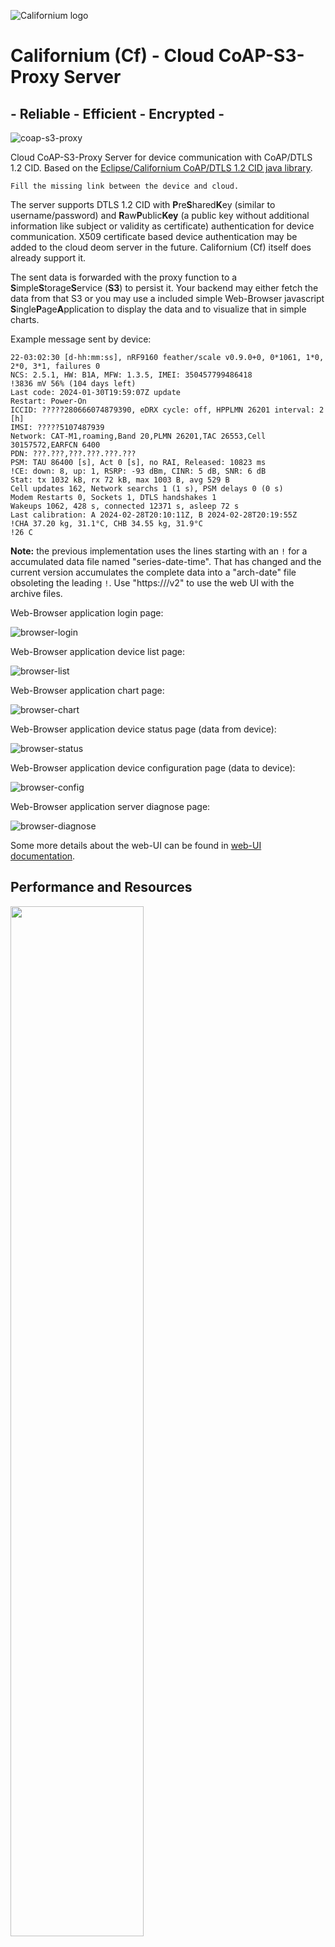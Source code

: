![Californium logo](../../cf_64.png)

# Californium (Cf) - Cloud CoAP-S3-Proxy Server

## - Reliable - Efficient - Encrypted -

![coap-s3-proxy](./docs/coap-s3.svg)

Cloud CoAP-S3-Proxy Server for device communication with CoAP/DTLS 1.2 CID. Based on the [Eclipse/Californium CoAP/DTLS 1.2 CID java library](https://github.com/eclipse-californium/californium).

    Fill the missing link between the device and cloud.

The server supports DTLS 1.2 CID with **P**re**S**hared**K**ey (similar to username/password) and **R**aw**P**ublic**Key** (a public key without additional information like subject or validity as certificate) authentication for device communication. X509 certificate based device authentication may be added to the cloud deom server in the future. Californium (Cf) itself does already support it.

The sent data is forwarded with the proxy function to a **S**imple**S**torage**S**ervice (**S3**) to persist it. Your backend may either fetch the data from that S3 or you may use a included simple Web-Browser javascript **S**ingle**P**age**A**pplication to display the data and to visualize that in simple charts.

Example message sent by device:

```
22-03:02:30 [d-hh:mm:ss], nRF9160 feather/scale v0.9.0+0, 0*1061, 1*0, 2*0, 3*1, failures 0
NCS: 2.5.1, HW: B1A, MFW: 1.3.5, IMEI: 350457799486418
!3836 mV 56% (104 days left)
Last code: 2024-01-30T19:59:07Z update
Restart: Power-On
ICCID: ?????280666074879390, eDRX cycle: off, HPPLMN 26201 interval: 2 [h]
IMSI: ?????5107487939
Network: CAT-M1,roaming,Band 20,PLMN 26201,TAC 26553,Cell 30157572,EARFCN 6400
PDN: ???.???,???.???.???.???
PSM: TAU 86400 [s], Act 0 [s], no RAI, Released: 10823 ms
!CE: down: 8, up: 1, RSRP: -93 dBm, CINR: 5 dB, SNR: 6 dB
Stat: tx 1032 kB, rx 72 kB, max 1003 B, avg 529 B
Cell updates 162, Network searchs 1 (1 s), PSM delays 0 (0 s)
Modem Restarts 0, Sockets 1, DTLS handshakes 1
Wakeups 1062, 428 s, connected 12371 s, asleep 72 s
Last calibration: A 2024-02-28T20:10:11Z, B 2024-02-28T20:19:55Z
!CHA 37.20 kg, 31.1°C, CHB 34.55 kg, 31.9°C
!26 C
```

**Note:** the previous implementation uses the lines starting with an `!` for a accumulated data file named "series-date-time". That has changed and the current version accumulates the complete data into a "arch-date" file obsoleting the leading `!`. Use "https://<hostname>/v2" to use the web UI with the archive files.

Web-Browser application login page:

![browser-login](./docs/S3-proxy-login.png)

Web-Browser application device list page:

![browser-list](./docs/S3-proxy-list.png)

Web-Browser application chart page:

![browser-chart](./docs/S3-proxy-chart.png)

Web-Browser application device status page (data from device):

![browser-status](./docs/S3-proxy-status.png)

Web-Browser application device configuration page (data to device):

![browser-config](./docs/S3-proxy-config.png)

Web-Browser application server diagnose page:

![browser-diagnose](./docs/S3-proxy-diagnose.png)

Some more details about the web-UI can be found in [web-UI documentation](./docs/web-ui.md).

## Performance and Resources

[<img src="./docs/quadrant.svg" width="65%" />](./docs/quadrant.svg)

- The footprint of the OS and Java VM, around 800 MB RAM, requires to use at least 2 GB RAM.
- The maximum number of devices depends mainly on the available RAM. Per PSK around 3K per device, for certificate based devices 5K per device.
- The maximum number of requests per second also depends on the available RAM and CPU for processing. Usually the backend slows down the processing a lot. Without backend, a 4x3GHz System with 16 GB RAM runs 50000 requests/s. With backends, that’s usually much less.
- If S3 is used as backend, usually the write preformance of S3 limits then the number of requests/s. 300 requests/s up to 3000 requests/s could be found.
- The Javascript Web App is considered only for first steps, Therefore it may handle 100-200 device, it’s not expected to be used with more.

## General Usage

Start the cf-s3-proxy-server-3.13.0.jar with:

```
Usage: S3ProxyServer [-h] [--diagnose] [--[no-]coap] [--wildcard-interface |
                     [[--[no-]loopback] [--[no-]external] [--[no-]ipv4] [--[no-]
                     ipv6] [--interfaces-pattern=<interfacePatterns>[,
                     <interfacePatterns>...]]...]] [--https-port=<port>
                     --https-credentials=<credentials>
                     [--https-password64=<password64>]]
                     [--coaps-credentials=<credentials>
                     [--coaps-password64=<password64>]] [--device-file=<file>
                     [--device-file-password64=<password64>]]
                     [--store-file=<file> --store-max-age=<maxAge>
                     [--store-password64=<password64>]] [--provisioning
                     [--replace]] ([--domain-file=<file>
                     [--domain-file-password64=<password64>]] |
                     [[[--s3-endpoint=<endpoint>] [--s3-region=<region>]
                     [--s3-bucket=<bucket>] [--s3-acl=<acl>]
                     [--s3-concurrency=<concurrency>]
                     [--s3-external-endpoint=<externalEndpoint>]
                     [--s3-redirect] (--s3-config=<s3ConfigFile> |
                     [--s3-access-key=<accessKey> --s3-secret=<secret>])]
                     [--user-file=<file> [--user-file-password64=<password64>]]
                     [--config-file=<file>
                     [--config-file-password64=<password64>]]
                     [--http-forward=<httpForward>
                     [--http-authentication=<httpAuthentication>]
                     [--http-device-identity-mode=<httpDeviceIdentityMode>]]])
                     [[--spa-script=<singlePageApplicationScript>]
                     [--spa-css=<singlePageApplicationCss>] [--spa-reload]
                     [--spa-s3]
                     [--spa-script-v2=<singlePageApplicationScriptV2>]]
      --coaps-credentials=<credentials>
                             Folder containing coaps credentials in 'privkey.
                               pem' and 'pubkey.pem'
      --coaps-password64=<password64>
                             Password for device store. Base 64 encoded.
      --config-file=<file>   Filename of configs-store.
      --config-file-password64=<password64>
                             Password for configs-store. Base 64 encoded.
      --device-file=<file>   Filename of device store for coap.
      --device-file-password64=<password64>
                             Password for device store. Base 64 encoded.
      --diagnose             enable 'diagnose'-resource.
      --domain-file=<file>   Filename of domain-store.
      --domain-file-password64=<password64>
                             Password for domain-store. Base 64 encoded.
  -h, --help                 display a help message
      --http-authentication=<httpAuthentication>
                             Http authentication for forward coap-requests.
      --http-device-identity-mode=<httpDeviceIdentityMode>
                             Http device identity mode. Supported values: NONE,
                               HEADLINE and QUERY_PARAMETER. Default: NONE
      --http-forward=<httpForward>
                             Http destination to forward coap-requests.
      --https-credentials=<credentials>
                             Folder containing https credentials in 'privkey.
                               pem' and 'fullchain.pem'.
      --https-password64=<password64>
                             Folder containing https credentials in 'privkey.
                               pem' and 'fullchain.pem'.
      --https-port=<port>    Port of https service.
      --interfaces-pattern=<interfacePatterns>[,<interfacePatterns>...]
                             interface regex patterns for coap endpoints.
      --[no-]coap            Disable coap endpoints.
      --[no-]external        enable coap endpoints on external network.
      --[no-]ipv4            enable coap endpoints for ipv4.
      --[no-]ipv6            enable coap endpoints for ipv6.
      --[no-]loopback        enable coap endpoints on loopback network.
      --provisioning         enable 'prov'-resource for auto-provisioning.
      --replace              replaces previous device credentials entries with
                               new entries. For use during development. Don't
                               use it for production!
      --s3-access-key=<accessKey>
                             s3 access key.
      --s3-acl=<acl>         s3 canned acl. e.g. public-read
      --s3-bucket=<bucket>   s3 bucket. Default: devices
      --s3-concurrency=<concurrency>
                             s3 concurrency. Default 200
      --s3-config=<s3ConfigFile>
                             s3 configuration file.
      --s3-endpoint=<endpoint>
                             s3 endoint URI. e.g.: https://sos-de-fra-1.exo.io
                               for ExoScale in DE-FRA1.
      --s3-external-endpoint=<externalEndpoint>
                             s3 external endoint URI. e.g.: https://devices.
                               sos-de-fra-1.exo.io for bucket "devices" on
                               ExoScale in DE-FRA1.
      --s3-redirect          s3 supports redirects for endpoint.
      --s3-region=<region>   s3 region. Only AWS regions are supported.
                               Default: 'us-east-1'. (For other providers, try,
                               if the default works).
      --s3-secret=<secret>   s3 secret access key.
      --spa-css=<singlePageApplicationCss>
                             Single-Page-Application Cascading Style Sheets.
                               Default stylesheet.css
      --spa-reload           Reload Single-Page-Application script.
      --spa-s3               Single-Page-Application in S3.
      --spa-script=<singlePageApplicationScript>
                             Single-Page-Application script. Default app.js
      --spa-script-v2=<singlePageApplicationScriptV2>
                             Single-Page-Application script v2.
      --store-file=<file>    file-store for dtls state.
      --store-max-age=<maxAge>
                             maximum age of connections in hours to store dtls
                               state.
      --store-password64=<password64>
                             password to store dtls state. Base 64 encoded.
      --user-file=<file>     Filename of user-store.
      --user-file-password64=<password64>
                             Password for user-store. Base 64 encoded.
      --wildcard-interface   Use local wildcard-address for coap endpoints.

Examples:
  S3ProxyServer --no-loopback
    (S3ProxyServer listening only on external network interfaces.)

  S3ProxyServer --store-file dtls.bin --store-max-age 168 \
                --store-password64 ZVhiRW5pdkx1RUs2dmVoZg== \
                --device-file devices.txt --user-file users.txt

    (S3ProxyServer with device credentials and web application user.
     from file and dtls-graceful restart. Devices/sessions with no
     exchange for more then a week (168 hours) are skipped when saving.)
```

To see the set of options and arguments.

When the server is started the first time, it creates the "CaliforniumS3Proxy.properties" file. this contains the settings, which may be adjusted by editing this file.

```
# Californium CoAP Properties file for S3 Proxy Server
# Mon Sep 30 17:45:25 CEST 2024
#
# Cache maximum devices.
# Default: 5000
CACHE_MAX_DEVICES=5000
# Threshold for stale devices. Devices will only get removed for new
# ones, if at least for that threshold no messages are exchanged with
# that device.
# Default: 1[d]
CACHE_STALE_DEVICE_THRESHOLD=1[d]
# Reload device credentials interval. 0 to load credentials only on
# startup.
# Default: 1[min]
DEVICE_CREDENTIALS_RELOAD_INTERVAL=30[s]
# Reload HTTPS credentials interval. 0 to load credentials only on startup.
# Default: 30[min]
HTTPS_CREDENTIALS_RELOAD_INTERVAL=30[min]
# Maximum size of device configuration.
# Default: 1024
MAX_DEVICE_CONFIG_SIZE=1024
# S3 processing daily time after UTC midnight. S3 processing combines
# the messages of the last day into a weeks archive file. Usually run
# once a day. 0 to disable S3 processing.
# Default: 5[min]
S3_PROCESSING_DAILY_TIME=0[min]
# S3 processing initial delay. S3 processing combines the messages of
# the last day into a weeks archive file.
# Default: 20[s]
S3_PROCESSING_INITIAL_DELAY=20[s]
# S3 processing interval. S3 processing combines the messages of the
# last day into a weeks archive file. Usually run once a day. 0 to disable
# S3 processing.
# Default: 1[d]
S3_PROCESSING_INTERVAL=0[ms]
# Interval to read UDP drops from OS (currently only Linux).
# Default: 2[s]
UDP_DROPS_READ_INTERVAL=2[s]
# Reload user credentials interval. 0 to load credentials only on startup.
# Default: 30[s]
USER_CREDENTIALS_RELOAD_INTERVAL=30[s]
...
```

**Note:** to use encrypted device, config, user, or domain files, please use the [cf-encrypt](../../cf-utils/cf-encrypt/README.md) utility. Same applies for the https and coaps credentials, encrypted PKCS #8 is not supported, you must use PKCS #8 without encryption and apply that `cf-encrypt` utility.

## Device Credentials

Please see [Californium (Cf) - Cloud Demo Server - Device Credentials](../cf-cloud-demo-server#device-credentials).

## Web Application User

The users of the web application are stored in a [text-file, e.g. users.txt](./service/users.txt) in the local file system of the cloud VM.

```
# Web Application Users

*.s3='<read-only-S3-access-key-id>','<read-only-S3-access-key-secret>'

Thingy:91='cloudcoap'
.groups=Thing
.config=User

ThingsAdmin='cloudcoap-secret'
.groups=Thing,Monitor
.config=Admin
*.s3='<personal-S3-access-key-id>','<personal-S3-access-key-secret>'
```

The format uses the user `name`, followed by a '=' and the `<password>`, either in plain-text enclosed in single- `'` or double-`"` quotes, or in base64 without quotes. The `config`uration of the web application for the user is the provided also as plain-text, either with or without single- `'` or double-`"` quotes. The device `groups` for the users are also plain-text, either with or without single- `'` or double-`"` quotes. Each `group` is the separated by a comma `,`. The `groups` are used to select the initial displayed devices after login. Check your [demo-devices.txt](./service/demo-devices.txt) for the available groups. If the user is using it's own `S3-access-key` then the values may be provided in base64 or as plain-text enclosed in single- `'` or double-`"` quotes.

## Web Application Configuration

The configurations of the web application are stored in a [text-file, e.g. configs.txt](./service/configs.txt) in the local file system of the cloud VM.

```
[Admin.config]
logo=logo.svg
ConfigRead=true
ConfigWrite=true
Details=all
Diagnose=true
period=64

[User.config]
logo=logo.svg
ConfigRead=true
ConfigWrite=false
period=64
```

The values are mainly passed to the java script application on login. Only `Diagnose=true` is also used as permission to read the `diagnose` resource via https and the `ConfigWrite=true` enables to write a device configuration to the `config` resource via https .

## DTLS Graceful Restart

Please see [Californium (Cf) - Cloud Demo Server - DTLS Graceful Restart](../cf-cloud-demo-server#dtls-graceful-restart).

## HTTPS forwarding

Please see [Californium (Cf) - Cloud Demo Server - HTTPS forwarding](../cf-cloud-demo-server#https-forwarding).

## HTTPS x509 certificate

Please see [Californium (Cf) - Cloud Demo Server - HTTPS x509 certificate](../cf-cloud-demo-server#https-x509-certificate).

## fail2ban

Please see [Californium (Cf) - Cloud Demo Server - fail2ban](../cf-cloud-demo-server#fail2ban).

## S3 - Simple Storage Service

The proxy stores and read the device data from a S3 bucket.

The default configuration uses a simple layout:

```
FILE s3://<bucket>/app.js
FILE s3://<bucket>/logo.svg
FILE s3://<bucket>/stylesheet.css
DIR  s3://<bucket>/devices/cali.350457790054702/
DIR  s3://<bucket>/devices/cali.350457794634418/
DIR  s3://<bucket>/devices/cali.350457798680862/
DIR  s3://<bucket>/devices/cali.350457798680938/
```

And for each device:

```
Format:
FILE s3://<bucket>/devices/<device>/<date>/<time>
FILE s3://<bucket>/devices/<device>/series-<date>T<time>Z
FILE s3://<bucket>/devices/<device>/arch-<date>

Example:
FILE s3://<bucket>/devices/cali.350457798680938/2024-10-01/20:49:53.249
FILE s3://<bucket>/devices/cali.350457798680938/2024-10-01/21:49:47.530
FILE s3://<bucket>/devices/cali.350457798680938/2024-10-01/22:49:47.551
FILE s3://<bucket>/devices/cali.350457798680938/arch-2024-09-24
FILE s3://<bucket>/devices/cali.350457798680938/arch-2024-10-01
FILE s3://<bucket>/devices/cali.350457798680938/series-2024-09-24T14:42:47.950Z
FILE s3://<bucket>/devices/cali.350457798680938/series-2024-09-25T00:37:59.798Z
FILE s3://<bucket>/devices/cali.350457798680938/series-2024-09-26T00:11:02.989Z
```

(The previous version only supported the series file accumulates all lines starting with '!'. This requires the payload as plain-text. The current version replaced that with an archive file supporting other formats and just accumulates all the payload, regardless of the content-type.)

In order to have the permission for accessing that S3 device data, so called api-keys are required. It depends on the S3 provider, which granularity for that permissions are provided. Some (e.g. Digital Ocean) only support a key for general S3 access, others offer to grant read or write on a specific bucket. If supported, it's recommended to use 3 api-keys following this patter.

| API-Key | Permissions |
|---------|-------------|
| S3-coap-proxy-key | read/write |
| S3-web-user-key | read only |

The `S3-coap-proxy-key` is used by the proxy to forward the data from the device to the S3 bucket and the configuration for the device from https to the s3 bucket. It is also used to read the device data and configuration from the S3 bucket back. Similar the `S3-web-user-key` with read only permissions are used by the web application for limited read access directly to S3.

To create and prepare the S3 bucket, [s3cmd](https://s3tools.org/s3cmd) is used. This requires also some api-key in a `.s3cfg` file, here we need also the permission to create a S3 bucket.

If you want to access the S3 bucket also from your PC or an other backend system, maybe with that `s3cmd` or an other S3 tool, then you may need also api-keys for that.

If you create the S3 bucket on your own, then you need to setup [CORSConfiguration/xml](./service/s3-cors.xml) or [CORSConfiguration/json](./service/s3-cors.json) in order to grant the web application access. Some provider offer that function via their web UI.

```
<?xml version="1.0" ?>
<CORSConfiguration xmlns="http://s3.amazonaws.com/doc/2006-03-01/">
  <CORSRule>
    <AllowedOrigin>https://<dns-domain></AllowedOrigin>
    <AllowedMethod>GET</AllowedMethod>
    <AllowedMethod>PUT</AllowedMethod>
    <AllowedMethod>HEAD</AllowedMethod>
    <AllowedHeader>*</AllowedHeader>
    <ExposeHeader>ETag</ExposeHeader>
    <ExposeHeader>x-amz-meta-interval</ExposeHeader>
    <ExposeHeader>x-amz-meta-coap-ct</ExposeHeader>
  </CORSRule>
  <CORSRule>
    <AllowedOrigin>https://localhost:8080</AllowedOrigin>
    <AllowedMethod>GET</AllowedMethod>
    <AllowedMethod>PUT</AllowedMethod>
    <AllowedMethod>HEAD</AllowedMethod>
    <AllowedHeader>*</AllowedHeader>
    <ExposeHeader>ETag</ExposeHeader>
    <ExposeHeader>x-amz-meta-interval</ExposeHeader>
    <ExposeHeader>x-amz-meta-coap-ct</ExposeHeader>
  </CORSRule>
</CORSConfiguration>
```

Enter your `dns-domain` name in the first `CORSRule` in order grant that access.

In some cases it's comfortable to test changes in the javascript app from a local running CoAP-S3-proxy accessed with `https://localhost:8080`. If you want that, please keep the second rule, otherwise remove it.

The [javascript web application](./src/main/resources/app.js) and the [cascading style sheet](./src/main/resources/stylesheet.css) are usually also copied to that S3 bucket with public read access.

```
bucket=<bucket-name>

s3cmd put -P -m "text/javascript; charset=utf-8" --add-header "Cache-Control:no-cache" src/main/resources/app.js s3://${bucket}/app.js

s3cmd put -P -m "text/css; charset=utf-8" --add-header "Cache-Control:no-cache" src/main/resources/stylesheet.css s3://${bucket}/stylesheet.css
```

(Replace the `<bucket-name>` by your bucket's name.)

## Systemd service

**Note:** The installation contains "secrets", e.g. to store the DTLS state or to read the device and user credentials. Therefore a dedicated cloud-VM must be used and the access to that cloud-VM must be protected! This basic/simple setup also uses the "root" user. Please replace/add a different user according your security policy.

**Note:** the Cloud CoAP-S3-Proxy server is not released! It requires a [Build using Maven](../../README.md#build-using-maven) before usage.

The server runs as [systemd service](./service/cali.service). It may be installed either manually or using the [installation script](./service/cloud-installs/deploy-dev.sh). 

Manual installation follows the [cf-unix-setup](../cf-unix-setup). It requires also to add the [HTTPS forwarding](#https-forwarding) and to create the https x509 credentials as [described in Californium (Cf) - Cloud Demo Server - HTTPS x509 certificate](../cf-cloud-demo-server#https-x509-certificate). That approach doesn't require specific scripts and should fit for any cloud, which supports "compute instance" with UDP support and S3.

The [installation script](./service/cloud-installs/deploy-dev.sh) is based on the [Californium (Cf) - Cloud Demo Server - installation script](../cf-cloud-demo-server/service/cloud-installs/deploy-dev.sh) and supports also the [ExoScale](https://www.exoscale.com/), [DigitalOcean](https://cloud.digitalocean.com), and [AWS](https://aws.amazon.com) as well. It requires an account at that provider, to download and install the provider's CLI tools and it comes with costs! See [ExoScale Script](../cf-cloud-demo-server/service/cloud-installs/provider-exo.sh), [DigitalOcean Script](../cf-cloud-demo-server/service/cloud-installs/provider-do.sh) and [AWS Script](../cf-cloud-demo-server/service/cloud-installs/provider-aws.sh) for more details and requirements.

The script provides jobs to "create" (create cloud VM/EC2 instance), "create-bucket" (create S3 bucket), "install" (install cloud CoAP-S3-proxy server service from local sources and builds, along with fail2ban, https-forwarding and preparation for `certbot`), "update" (Update cloud CoAP-S3-proxy server service from local sources and builds), "login" (ssh login into cloud-VM), "delete" (delete cloud-VM), and "delete-bucket" (delete S3 bucket). It is currently configured to use a [Ubuntu 22.04 LTS Server](https://ubuntu.com/download/server) image, but you may adapt that in the scripts.

Usage:

```sh
./deploy-dev.sh <bucket> exo create create-bucket install
```

Creates a ExoScale cloud-VM and installs the cloud CoAP-S3-Proxy-server. On finish, the installation is completed by a reboot. Initially the default openssl PSK device credentials are provided (identity: Client_identity, shared key: secretPSK). That is intended to be replaced by you soon.

To enable the web-application, a x509 certificate is required. As mentioned in
[Californium (Cf) - Cloud Demo Server - HTTPS x509 certificate - Let's encrypt](../cf-cloud-demo-server#https-x509-certificate---lets-encrypt), redirect the intended domain to the ip-address of the create cloud VM. The ip-address is shown at the end of the installation:

```sh
...
Reboot cloud VM.
use: ssh root@?1.?2.??7.8? to login!
```

(Please consult your DNS provider how to redirect your domain to that ip-address.)

After redirecting the domain, login to the cloud VM.

```sh
ssh root@?1.?2.??7.8?
```

and request a certificate with the script provided during the installation.

```sh
./letsencrypt.sh <domain>
```

The script adjusts the required permission on the file-system and also adapts the [/etc/systemd/system/cali.service](./service/cali.service) file on the cloud-VM and adding `--https-credentials` 

```
Environment="HTTPS_CERT_ARGS=--https-credentials=/etc/letsencrypt/live/<domain>"
```

Finally it restarts the service

That's it for the web application. After a couple of seconds try to test the coaps-server using:

```sh
coap-client -v 6 -m POST -e "test 1234" -u Client_identity -k secretPSK coaps://<domain>:5684/devices
```

and the https-server using a web-browser and `https://<domain>`. If both test are succeed, then your cloud CoAP-S3-Proxy server is installed well.

## Using Multiple S3 Buckets For Multiple Domains

In same case it may be preferable to run only one Cloud CoAP-S3-Proxy Server for a couple of small separated projects. That may be done using specific S3 access keys per project, but in quite a lot of cases, S3 doesn't offer the granularity for that isolation. Therefore the proxy supports also multiple device-domains mapped to separate S3 buckets.

The multiple domains are defined in a [text-file, e.g. domains.txt](./service/domains.txt), which contains a data-section and a management-section per domain.

```
[web]
domain = domain1

[domain1.data]

host_base = sos-de-fra-1.exo.io
host_bucket = %(bucket)s.sos-de-fra-1.exo.io
bucket = devices1
access_key = <S3-access-key-id1>
secret_key = <S3-access-key-secret1>

[domain1.management]

host_base = sos-de-fra-1.exo.io
host_bucket = %(bucket)s.sos-de-fra-1.exo.io
bucket = devices1mgmt
access_key = <S3-access-key-id2>
secret_key = <S3-access-key-secret2>

device_store = devices.txt
config_store = configs.txt
user_store = users.txt

[domain2.data]

host_base = sos-de-fra-1.exo.io
host_bucket = %(bucket)s.sos-de-fra-1.exo.io
bucket = devices2
access_key = <S3-access-key-id3>
secret_key = <S3-access-key-secret3>

[domain2.management]

host_base = sos-de-fra-1.exo.io
host_bucket = %(bucket)s.sos-de-fra-1.exo.io
bucket = devices2mgmt
access_key = <S3-access-key-id4>
secret_key = <S3-access-key-secret4>

device_store = devices.txt
config_store = configs.txt
user_store = users.txt
```

The data-section configures the S3-bucket the device data is forwarded to. It's also possible to host javascript- and css-files of the web application there using a `[web]` section, which defines the domain for that web resources. The management-section contains the file- or resource-names for the devices-definitions, the web-application-users and the web-application-configurations. It may also contain a S3 bucket definition. Without a S3 bucket definition in the management-section, the management files are read from the file-system instead of S3. Additionally the destination of the CoAP-2-HTTP cross proxy and the authentication credentials for that are provided in the management-section by the values of `http_forward` and `http_authentication`.

```
http_forward = https://<destination>
http_authentication = Bearer <token>
# or
http_authentication = <username>:<password>
```

If `auto-provisioning` is enabled and a domain contains `auto-provisioning` credentials, then you may enable replacing previous device credentials entries with new entries. Add therefore `devices_replaced = true`, but only for development. Don't use that in production!

Creating a device domain is for now not fully automated. The [installation script](./service/cloud-installs/deploy-dev.sh) offers two jobs for that, the "create-devdom" and "delete-devdom" (currently only ExoScale). Both requires to export the device-domain name set to `devicedomain` before calling the script.

```
export devicedomain=<devicedomain>
```

It creates two S3 buckets, that device-data bucket with the name set to `devicedomain` and the management-bucket with that name and "-mgmt" appended. It creates the proxy, webadmin and webuser api-keys for the device-data-bucket and the proxy api-key for the management-bucket. These api-keys are stored in `./service/<devicedomain>/users.txt`, `./service/<devicedomain>/.s3cfg` and `./service/<devicedomain>/.s3cfg-mgmt`. It also creates a `./service/<devicedomain>/domains.tx` with the definitions section for this device-domain. You may copy that section to the `domains.txt` of your installation.

## CoAP API

The CoAP API offers two kind of resources. One is specific for each device and the other is shared between the devices.

### CoAP API - coaps://devices

A device POST its data to the "coaps://${host}/devices". Using query parameters enables then the S3 proxy function.

- **write** writes the payload of the request to S3. Path is "s3://${devicedomain}/devices/${devicename}/". The subpath may be provided as argument. A "${now}", "${date}" and "${time}" will be replaced with the requests time. The default subpath is "${date}/${time}", which results in "s3://${devicedomain}/devices/${devicename}/${date}/${time}" as S3 path for each payload.

- **series** write all lines of the payload starting with "!" concated to a single line to a series resource "s3://${devicedomain}/devices/${devicename}/series-${now-at-start}". Thus function is now obsoleted by the archive file.

- **read** piggybacks a S3 read operation to a POST request. Default subpath is "config", which results in "s3://${devicedomain}/devices/${devicename}/config". ETAGs are supported to reduce the amount of data preventing transmission of a non-changed config twice. Read [S3Devices - Javadoc](src/main/java/org/eclipse/californium/cloud/s3/resources/S3Devices.java) for details. This function is intended to efficiently provide configuration to the device with the next request.

    - **CUSTOM_OPTION_READ_ETAG** 65004: contains the ETAG from or for the piggybacked read. If the device receives a fresh content, then also a fresh ETAG is received. If that is used for further piggybacked reads, then only an updated content will be sent back.

    - **CUSTOM_OPTION_READ_CODE** 65008: contains the response code of the piggybacked read.

- **forward** forward the request using a CoAP-2-HTTP cross proxy. Requires the HTTP destination to be configured.

    - **CUSTOM_OPTION_FORWARD_CODE** 65016: contains the response code of the forwarded HTTP request.

- **CUSTOM_OPTION_TIME** 65000: in request, it contains the device time in milliseconds since 1970.1.1. If {@code 0}, the device has no system time yet. In response it contains the system time, also in milliseconds since 1970.1.1 of the server, if that differs for more than 5s. Intended to sync the device time with the server time, if RTT is small enough and no retransmission is used.

- **CUSTOM_OPTION_INTERVAL** 65012: used in request, contains the expected sedn interval in seconds. If available, used to detect device with currently missing messages.

Examples using coap-client of libcoap:

```sh
coap-client -v 6 -m POST -e "test 1234" -u Client_identity -k secretPSK coaps://${host}/devices?write\&read
v:1 t:CON c:POST i:a06f {} [ Uri-Host:${host}, Uri-Path:devices, Uri-Query:write, Uri-Query:read ] :: 'test 1234'
May 15 14:57:45.080 INFO Identity Hint '' provided
v:1 t:ACK c:2.04 i:a06f {} [ 65008:\x84 ]
```

(**Note:** the "\\&" is required to escape the shell interpretation of a "&". If a "%" is used in the payload, then this must be escape  with "%25", as used later below.)

Sends the payload "test 1234" to be written into the s3-bucket of the device-domain with "s3://${domainbucket}/devices/Client_identity/${date}/${time}" and reads piggybacked from "s3://${domainbucket}/devices/Client_identity/config". The custom option 65008 contains the response code of the piggybacked read, 0x84 => `0b 100 00100`, so it's `4.04` NOT FOUND.

The example assumes, that the device name is the same as the PSK identity. It's also possible to use different device names.

```sh
```

```sh
echo "config abcd" > config.txt
s3cmd put -m "text/plain; charset=utf-8" --add-header "Cache-Control:no-cache" config.txt s3://${domainbucket}/devices/Client_identity/config
```

Writes device configuration with `s3cmd`.

```sh
coap-client -v 6 -m POST -e "test 12345" -u Client_identity -k secretPSK coaps://${host}/devices?write\&read
v:1 t:CON c:POST i:071e {} [ Uri-Host:${host}, Uri-Path:devices, Uri-Query:write, Uri-Query:read ] :: 'test 12345'
May 15 14:59:17.512 INFO Identity Hint '' provided
v:1 t:ACK c:2.04 i:071e {} [ Content-Format:text/plain, 65004:\xFC\x74\x60\x4D\x95\xA8, 65008:\x45 ] :: 'config abcd\x0A'
config abcd
```

Sends the next payload "test 12345" with a piggybacked read. The custom option 65008 contains now the new response code of the piggybacked read, 0x45 => `0b 010 01001`, so it's `2.05` CONTENT, which is "config abcd". And the custom option 65004 contains the ETAG for the piggybacked read content.

```sh
coap-client -v 6 -m POST -e "test 123456" -u Client_identity -k secretPSK -O 65004,0xFC74604D95A8 coaps://${host}/devices?write\&read
v:1 t:CON c:POST i:50b7 {} [ Uri-Host:${host}, Uri-Path:devices, Uri-Query:write, Uri-Query:read, 65004:\xFC\x74\x60\x4D\x95\xA8 ] :: 'test 123456'
May 15 15:02:05.643 INFO Identity Hint '' provided
v:1 t:ACK c:2.04 i:50b7 {} [ 65008:\x43 ]
```

Sends the next payload "test 123456" with a piggybacked read and the custom option 65004 with the previous received ETAG. That results then in the piggybacked response code 0x43 => `0b 010 00011`, that's `2.03` VALID without payload. Only if the content of "config" is changed, a new content together with a new ETAG will be received.

```sh
echo "config abcde" > config.txt
s3cmd put -m "text/plain; charset=utf-8" --add-header "Cache-Control:no-cache" config.txt s3://${domainbucket}/devices/Client_identity/config
```

Writes a changed device configuration with `s3cmd`.

```sh
coap-client -v 6 -m POST -e "test 1234567" -u Client_identity -k secretPSK -O 65004,0xFC74604D95A8 coaps://${host}/devices?write\&read
v:1 t:CON c:POST i:7f97 {} [ Uri-Host:${host}, Uri-Path:devices, Uri-Query:write, Uri-Query:read, 65004:\xFC\x74\x60\x4D\x95\xA8 ] :: 'test 1234567'
May 15 15:03:16.051 INFO Identity Hint '' provided
v:1 t:ACK c:2.04 i:7f97 {} [ Content-Format:text/plain, 65004:\x0E\xE6\xB8\x06\x97\x5D, 65008:\x45 ] :: 'config abcde\x0A'
config abcde
```

Sends the next payload "test 1234567" with a piggybacked read and the custom option 65004 with the previous received ETAG. Though the "config" has changed, that results in the piggybacked response code 0x45 => `0b 010 01001`, that's `2.05` CONTENT with the new payload and new ETAG.

```sh
s3cmd ls s3://${domainbucket}/devices/Client_identity/
                          DIR  s3://${domainbucket}/devices/Client_identity/2024-05-15/
2024-05-15 13:02           13  s3://${domainbucket}/devices/Client_identity/config
2024-05-15 13:03          107  s3://${domainbucket}/devices/Client_identity/series-2024-05-15T12:57:45.097Z

s3cmd ls s3://${domainbucket}/devices/Client_identity/2024-05-15/
2024-05-15 12:57            9  s3://${domainbucket}/devices/Client_identity/2024-05-15/12:57:45.097
2024-05-15 12:59           10  s3://${domainbucket}/devices/Client_identity/2024-05-15/12:59:17.513
2024-05-15 13:02           11  s3://${domainbucket}/devices/Client_identity/2024-05-15/13:02:05.645
2024-05-15 13:03           12  s3://${domainbucket}/devices/Client_identity/2024-05-15/13:03:16.053
```

Shows the content in S3. A "config" file, a "series" file, and the POSTed payloads using paths with "/devices/Client_identity/${date}/${time}".

The data may then be shows using the javascript browser app, or read by an other backend application via S3.

### CoAP API - coaps://devices - Charts support.

The javascript browser app displays data as chart. In the previous version it was required to use the "series" file. To add data to that, it was required to place the data in ASCII with lines starting with "!". Also an additional query parameters "series" was required to copy these lines into the "series" file. The current version comes with support for "arch" files, which obsoletes that.

Deprecated example:

```sh
coap-client -v 6 -m POST -e '!4237 mV 98%25' -t 0 -u Client_identity -k secretPSK coaps://${host}/devices?write\&read\&series
v:1 t:CON c:POST i:c9f6 {} [ Uri-Host:${host}, Uri-Path:devices, Content-Format:text/plain, Uri-Query:write, Uri-Query:read, Uri-Query:series ] :: '!4237 mV 98%'
Oct 04 07:49:11.854 INFO Identity Hint '' provided
v:1 t:ACK c:2.04 i:c9f6 {} [ Content-Format:text/plain, 65004:\x30\xA4\xBE\x81\x48\x34, 65008:\x45 ]
```

Writes

```
2024-10-04T05:49:11.890Z: 4237 mV 98%
```

to "series".

(**Note:** as mentioned above, a "%" in the payload must be escaped with "%25" and a "&" in the query-parameters must be escaped with "\\&". "-t 0" indicates, that the content is in "text/plain".)

With the introduction of the archive files, that has changed. The archive file accumulates all payloads of several days into a single file without using "!" lines (therefore works also for other content types) and without the "series" query parameter. The messages are accumulated once a day and appended to the archive file. To read the data, read to related archive files and the left messages of the current day.

Example:

```sh
coap-client -v 6 -m POST -e '4104 mV 96%25' -t 0 -u Client_identity -k secretPSK coaps://${host}/devices?write\&read
v:1 t:CON c:POST i:a2f2 {} [ Uri-Host:${host}, Uri-Path:devices, Content-Format:text/plain, Uri-Query:write, Uri-Query:read ] :: '4104 mV 96%'
Oct 04 07:55:25.098 INFO Identity Hint '' provided
v:1 t:ACK c:2.04 i:a2f2 {} [ Content-Format:text/plain, 65004:\x30\xA4\xBE\x81\x48\x34, 65008:\x45 ]
```

Writes, when processed

```
##L12#D2024-10-04T05:49:11.890Z#C0#
!4237 mV 98%
##L11#D2024-10-04T05:50:07.838Z#C0#
4104 mV 96%
...
```

to the archive file. The first message is from the previous example and shows, that "!" lines also works for archive files, even if that is not longer required.

(**Note:** the messages are accumulated usually once a day and so it will take some time until the messages are appended.)

The javascript browser app extracts the values for the chart from the lines of that files with regular expressions:

[javascript - chartConfig](src/main/resources/app.js#L610-L626)

```
const chartConfig = [
	new ChartConfig(/\s([+-]?\d+)\smV/, "mV", "blue", 3400, 4300, 1000),
	new ChartConfig(/mV\s+([+-]?\d+(\.\d+)?)\%/, "%", "navy", 20, 100),
	new ChartConfig(/\s*([+-]?\d+(\.\d+)?)(,([+-]?\d+(\.\d+)?))*\sC/, "°C", "red", 10, 40),
	new ChartConfig(/\s*([+-]?\d+(\.\d+)?)(,([+-]?\d+(\.\d+)?))*\s%H/, "%H", "green", 10, 80),
	new ChartConfig(/\s*([+-]?\d+(\.\d+)?)(,([+-]?\d+(\.\d+)?))*\shPa/, "hPa", "SkyBlue", 900, 1100),
	new ChartConfig(/\s*([+-]?\d+(\.\d+)?)(,([+-]?\d+(\.\d+)?))*\sQ/, "IAQ", "lightblue", 0, 500),
	new ChartConfig(/\s*RSRP:\s*([+-]?\d+(\.\d+)?)\sdBm/, "dBm", "orange", -125, -75),
	new ChartConfig(/\s*SNR:\s*([+-]?\d+(\.\d+)?)\sdB/, "dB", "gold", -15, 15),
	new ChartConfig(/\s*ENY:\s*([+-]?\d+(\.\d+)?)(\/([+-]?\d+(\.\d+)?))?\sm(As|C)/, "mAs", "DarkGoldenrod", 50, 400),
	new ChartConfig(/\s*ENY0:\s*([+-]?\d+(\.\d+)?)\smAs/, "mAs0", "tomato", 50, 400),
	new ChartConfig(/\s*CHA\s*([+-]?\d+(\.\d+)?)\skg/, "kg A", "olive", 0, 50),
	new ChartConfig(/\s*CHB\s*([+-]?\d+(\.\d+)?)\skg/, "kg B", "teal", 0, 50),
	new ChartConfig(/\s*Ext\.Bat\.:\s*([+-]?\d+(\.\d+)?)\smV/, "mV Ext.", "lime", 8000, 16000, 1000),
	new ChartConfig(/\s*RETRANS:\s*(\d+)/, "Retr.", "red", 0, 3, 0),
	new ChartConfig(/\s*RTT:\s*([+-]?\d+)\sms/, "ms", "salmon", 0, 60000, 1000),
];
```

If you want to add an different sensor value, add a `ChartConfig`to that table. You will also need to adapt the chart-view

[javascript - side rules](src/main/resources/app.js#L1779-L1788)

and, if required, also the info shown with the marker

[javascript - marker](src/main/resources/app.js#L1420-L1436)

### CoAP API - coaps://fw

A device may GET shared data from S3. This is mainly intended for firmware. Currently using the pattern "s3://${devicedomain}/fw/${type}/${version}", e.g. "s3://${devicedomain}/fw/box/0.11.107+0" for the device type "box" firmware, version "0.11.107+0".

Example:

```sh
coap-client -v 6 -m GET -u Client_identity -k secretPSK coaps://${host}/fw/box/0.11.107+0
```

Will read that firmware from S3. Requires support for [RFC 7959](https://www.rfc-editor.org/rfc/rfc7959) (CoAP blockwise transfer).
